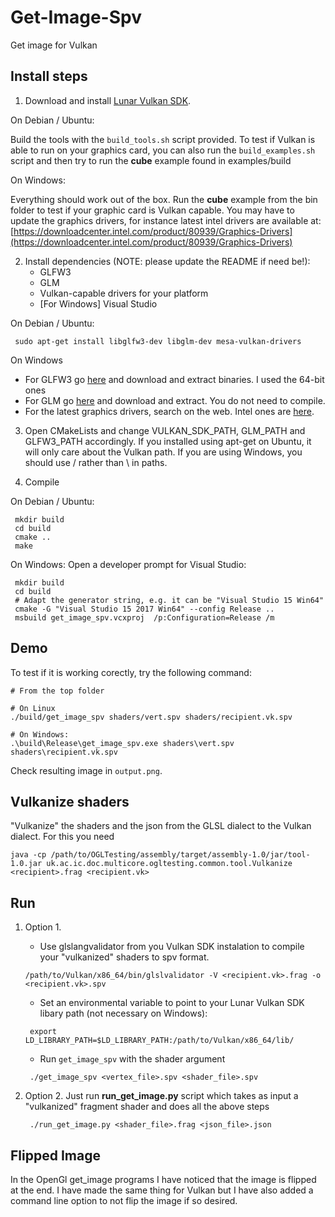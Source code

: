 # Get-Image-Spv

Get image for Vulkan

## Install steps

1. Download and install [Lunar Vulkan SDK](https://vulkan.lunarg.com/ "Lunar Vulkan SDK").

On Debian / Ubuntu:

   Build the tools with the `build_tools.sh` script provided. To test if Vulkan is able to run on your graphics card, you can also run the `build_examples.sh` script and then try to run the **cube** example found in examples/build

On Windows:

   Everything should work out of the box. Run the **cube** example from
   the bin folder to test if your graphic card is Vulkan capable. You
   may have to update the graphics drivers, for instance latest intel
   drivers are available at:
   [https://downloadcenter.intel.com/product/80939/Graphics-Drivers](https://downloadcenter.intel.com/product/80939/Graphics-Drivers)

2. Install dependencies (NOTE: please update the README if need be!):
   * GLFW3
   * GLM
   * Vulkan-capable drivers for your platform
   * [For Windows] Visual Studio

On Debian / Ubuntu:

   ```
	sudo apt-get install libglfw3-dev libglm-dev mesa-vulkan-drivers
   ```

On Windows
   * For GLFW3 go [here](http://www.glfw.org/download.html "GLFW3") and download and extract binaries. I used the 64-bit ones
   * For GLM go [here](http://glm.g-truc.net/0.9.8/index.html "GLM") and download and extract. You do not need to compile.
   * For the latest graphics drivers, search on the web. Intel ones are [here](https://downloadcenter.intel.com/product/80939/Graphics-Drivers).

3. Open CMakeLists and change VULKAN_SDK_PATH, GLM_PATH and GLFW3_PATH accordingly. If you installed using apt-get on Ubuntu, it will only care about the Vulkan path.  If you are using Windows, you should use / rather than \ in paths.

4. Compile

On Debian / Ubuntu:

   ```
	mkdir build
	cd build
	cmake ..
	make
   ```

On Windows:
	Open a developer prompt for Visual Studio:

   ```
	mkdir build
	cd build
    # Adapt the generator string, e.g. it can be "Visual Studio 15 Win64"
	cmake -G "Visual Studio 15 2017 Win64" --config Release ..
	msbuild get_image_spv.vcxproj  /p:Configuration=Release /m
   ```
## Demo
   To test if it is working corectly, try the following command:

   ```
   # From the top folder

   # On Linux
   ./build/get_image_spv shaders/vert.spv shaders/recipient.vk.spv

   # On Windows:
   .\build\Release\get_image_spv.exe shaders\vert.spv shaders\recipient.vk.spv
   ```

   Check resulting image in `output.png`.

## Vulkanize shaders

"Vulkanize" the shaders and the json from the GLSL dialect to the Vulkan dialect. For this you need
   ```
   java -cp /path/to/OGLTesting/assembly/target/assembly-1.0/jar/tool-1.0.jar uk.ac.ic.doc.multicore.ogltesting.common.tool.Vulkanize <recipient>.frag <recipient.vk>
   ```



## Run
1. Option 1.
   * Use glslangvalidator from you Vulkan SDK instalation to compile your "vulkanized" shaders to spv format.
   ```
   /path/to/Vulkan/x86_64/bin/glslvalidator -V <recipient.vk>.frag -o <recipient.vk>.spv
   ```
   * Set an environmental variable to point to your Lunar Vulkan SDK libary path (not necessary on Windows):
   ```
	export LD_LIBRARY_PATH=$LD_LIBRARY_PATH:/path/to/Vulkan/x86_64/lib/
   ```
   * Run `get_image_spv` with the shader argument
   ```
	./get_image_spv <vertex_file>.spv <shader_file>.spv
    ```


2. Option 2. Just run **run_get_image.py** script which takes as input a "vulkanized" fragment shader and does all the above steps
   ```
	./run_get_image.py <shader_file>.frag <json_file>.json
    ```

## Flipped Image

In the OpenGl get_image programs I have noticed that the image is flipped at the end. I have made the same thing for Vulkan but I have also added a command line option to not flip the image if so desired.
